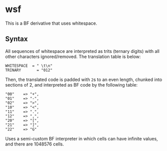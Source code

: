 # wsf

This is a BF derivative that uses whitespace.

## Syntax

All sequences of whitespace are interpreted as trits (ternary digits) with all other characters ignored/removed. The translation table is below:

    WHITESPACE 	= " \t\n"
    TRINARY		  = "012"	

Then, the translated code is padded with `2`s to an even length, chunked into sections of 2, and interpreted as BF code by the following table:

    "00" 	=> "+",
    "01" 	=> "-",
    "02" 	=> ">",
    "10" 	=> "<",
    "11" 	=> ".",
    "12" 	=> ",",
    "20" 	=> "[",
    "21" 	=> "]",	
    "22" 	=> "G"
    
Uses a semi-custom BF interpreter in which cells can have infinite values, and there are 1048576 cells.

